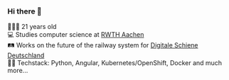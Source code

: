 ### Hi there 👋

🙋🏻‍♂️ 21 years old \
💻 Studies computer science at [RWTH Aachen](https://www.rwth-aachen.de/go/id/a/?lidx=1) \
🛤️ Works on the future of the railway system for [Digitale Schiene Deutschland](https://digitale-schiene-deutschland.de/en) \
👨‍💻 Techstack: Python, Angular, Kubernetes/OpenShift, Docker and much more...
